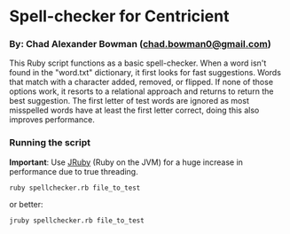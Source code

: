 # Spell-checker for Centricient
### By: Chad Alexander Bowman (chad.bowman0@gmail.com)

This Ruby script functions as a basic spell-checker. When a word isn't found in the "word.txt" dictionary, it first looks for fast suggestions. Words that match with a character added, removed, or flipped. If none of those options work, it resorts to a relational approach and returns to return the best suggestion. The first letter of test words are ignored as most misspelled words have at least the first letter correct, doing this also improves performance.

### Running the script
**Important**: Use [JRuby](http://jruby.org) (Ruby on the JVM) for a huge increase in performance due to true threading.
```
ruby spellchecker.rb file_to_test
```
or better:
```
jruby spellchecker.rb file_to_test
```